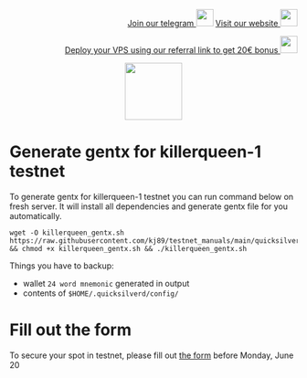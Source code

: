 <p style="font-size:14px" align="right">
<a href="https://t.me/kjnotes" target="_blank">Join our telegram <img src="https://user-images.githubusercontent.com/50621007/168689534-796f181e-3e4c-43a5-8183-9888fc92cfa7.png" width="30"/></a>
<a href="https://kjnodes.com/" target="_blank">Visit our website <img src="https://user-images.githubusercontent.com/50621007/168689709-7e537ca6-b6b8-4adc-9bd0-186ea4ea4aed.png" width="30"/></a>
</p>

<p style="font-size:14px" align="right">
<a href="https://hetzner.cloud/?ref=y8pQKS2nNy7i" target="_blank">Deploy your VPS using our referral link to get 20€ bonus <img src="https://user-images.githubusercontent.com/50621007/174612278-11716b2a-d662-487e-8085-3686278dd869.png" width="30"/></a>
</p>

<p align="center">
  <img height="100" height="auto" src="https://user-images.githubusercontent.com/50621007/166148846-93575afe-e3ce-4ca5-a3f7-a21e8a8609cb.png">
</p>

# Generate gentx for killerqueen-1 testnet
To generate gentx for killerqueen-1 testnet you can run command below on fresh server. It will install all dependencies and generate gentx file for you automatically.
```
wget -O killerqueen_gentx.sh https://raw.githubusercontent.com/kj89/testnet_manuals/main/quicksilver/gentx/killerqueen_gentx.sh && chmod +x killerqueen_gentx.sh && ./killerqueen_gentx.sh
```

Things you have to backup:
- wallet `24 word mnemonic` generated in output
- contents of `$HOME/.quicksilverd/config/`

# Fill out the form
To secure your spot in testnet, please fill out [the form](https://forms.gle/VMfagKN3sDrKYpE38) before Monday, June 20
